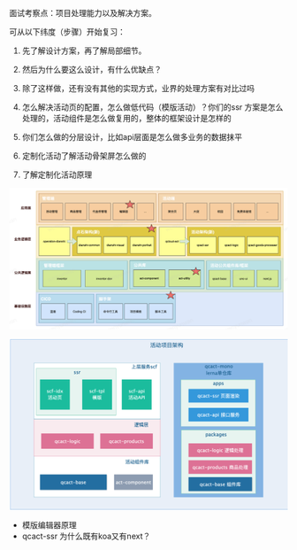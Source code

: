 面试考察点：项目处理能力以及解决方案。

可从以下纬度（步骤）开始复习：
1. 先了解设计方案，再了解局部细节。

2. 然后为什么要这么设计，有什么优缺点？

3. 除了这样做，还有没有其他的实现方式，业界的处理方案有对比过吗

4. 怎么解决活动页的配置，怎么做低代码（模版活动）？你们的ssr 方案是怎么处理的，活动组件是怎么做复用的，整体的框架设计是怎样的

5. 你们怎么做的分层设计，比如api层面是怎么做多业务的数据抹平

6. 定制化活动了解活动骨架屏怎么做的

7. 了解定制化活动原理


![img](./picture/运营项目相关梳理.assets/Frames.png)

![img](./picture/运营项目相关梳理.assets/Frames2.png)


* 模版编辑器原理
* qcact-ssr 为什么既有koa又有next？
